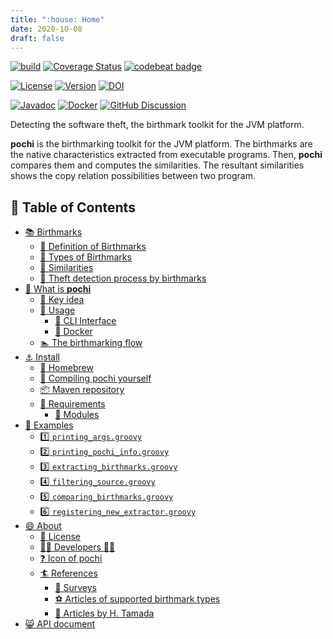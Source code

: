 ```yaml
---
title: ":house: Home"
date: 2020-10-08
draft: false
---
```


[![build](https://github.com/tamada/pochi/workflows/build/badge.svg)](https://github.com/tamada/pochi/actions?query=workflow%3Abuild)
[![Coverage Status](https://coveralls.io/repos/github/tamada/pochi/badge.svg?branch=main)](https://coveralls.io/github/tamada/pochi?branch=main)
[![codebeat badge](https://codebeat.co/badges/8e8c5e70-cb07-4f58-941c-3ddb64f3c059)](https://codebeat.co/projects/github-com-tamada-pochi-main)

[![License](https://img.shields.io/badge/License-Apache%202.0-green.svg?style=flat)](https://github.com/tamada/pochi/blob/master/LICENSE)
[![Version](https://img.shields.io/badge/Version-2.4.0-green.svg)](https://github.com/tamada/pochi/releases/tag/v2.4.0)
[![DOI](https://img.shields.io/badge/DOI-10.5281/zenodo.4271132-green.svg)](https://zenodo.org/badge/latestdoi/82773287)

[![Javadoc](https://img.shields.io/badge/Javadoc-v2.4.0-blue?logo=java)](https://tamada.github.io/pochi/apidocs)
[![Docker](https://img.shields.io/badge/Docker-ghcr.io%2Ftamada%2Fpochi%3A2.4.0-blue?logo=docker)](https://github.com/users/tamada/packages/container/package/pochi)
[![GitHub Discussion](https://img.shields.io/badge/GitHub-Discussions-blue?logo=github)](https://github.com/tamada/pochi/discussions)

Detecting the software theft, the birthmark toolkit for the JVM platform.

**pochi** is the birthmarking toolkit for the JVM platform.
The birthmarks are the native characteristics extracted from executable programs.
Then, **pochi** compares them and computes the similarities.
The resultant similarities shows the copy relation possibilities between two program.

## :bookmark: Table of Contents

* [:books: Birthmarks](birthmarks)
    * [:green_book: Definition of Birthmarks](birthmarks#-definition-of-birthmarks)
    * [:blue_book: Types of Birthmarks](birthmarks#-types-of-birthmarks)
    * [:orange_book: Similarities](birthmarks#-similarities)
    * [:closed_book: Theft detection process by birthmarks](birthmarks#-theft-detection-process-by-birthmarks)
* [:newspaper: What is **pochi**](description)
    * [:key: Key idea](description#-key-idea)
    * [:fork_and_knife: Usage](description#-usage)
        * [:runner: CLI Interface](description#-cli-interface)
        * [:whale: Docker](description#-docker)
    * [:swimmer: The birthmarking flow](description#-the-birthmarking-flow)
* [:anchor: Install](install)
    * [:beer: Homebrew](install#-homebrew)
    * [:muscle: Compiling pochi yourself](install#-compiling-pochi-yourself)
    * [:package: Maven repository](install#-maven-repository)
    * [:briefcase: Requirements](install#-requirements)
        * [:pouch: Modules](install#-modules)
* [:ant: Examples](examples)
    * [:one: `printing_args.groovy`](examples#1-printing_argsgroovy)
    * [:two: `printing_pochi_info.groovy`](examples#2-printing_pochi_infogroovy)
    * [:three: `extracting_birthmarks.groovy`](examples#3-extracting_birthmarksgroovy)
    * [:four: `filtering_source.groovy`](examples#4-filtering_sourcegroovy)
    * [:five: `comparing_birthmarks.groovy`](examples#5-comparing_birthmarksgroovy)
    * [:six: `registering_new_extractor.groovy`](examples#6-registering_new_extractorgroovy)
* [:smile: About](about)
    * [:scroll: License](about#-license)
    * [:man_office_worker: Developers :woman_office_worker:](about#-developers-)
    * [:question: Icon of pochi](about#-icon-of-pochi)
    * [:surfer: References](about#-references)
        * [:basketball: Surveys](about#-surveys)
        * [:soccer: Articles of supported birthmark types](about#-articles-of-supported-birthmark-types)
        * [:tennis: Articles by H. Tamada](about#-articles-by-h-tamada)
* [:smile_cat: API document](apidocs)
